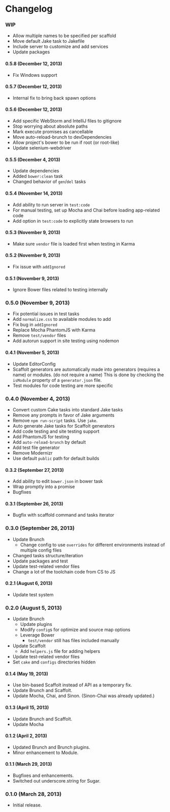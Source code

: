 # Changelog

### WIP
- Allow multiple names to be specified per scaffold
- Move default Jake task to Jakefile
- Include server to customize and add services
- Update packages

#### 0.5.8 (December 12, 2013)
- Fix Windows support

#### 0.5.7 (December 12, 2013)
- Internal fix to bring back spawn options

#### 0.5.6 (December 12, 2013)
- Add specific WebStorm and IntelliJ files to gitignore
- Stop worrying about absolute paths
- Mark execute promises as cancellable
- Move auto-reload-brunch to devDependencies
- Allow project's bower to be run if root (or root-like)
- Update selenium-webdriver

#### 0.5.5 (December 4, 2013)
- Update dependencies
- Added `bower:clean` task
- Changed behavior of `gen`/`del` tasks

#### 0.5.4 (November 14, 2013)
- Add ability to run server in `test:code`
- For manual testing, set up Mocha and Chai before loading app-related code
- Add option in `test:code` to explicitly state browsers to run

#### 0.5.3 (November 9, 2013)
- Make sure `vendor` file is loaded first when testing in Karma

#### 0.5.2 (November 9, 2013)
- Fix issue with `addIgnored`

#### 0.5.1 (November 9, 2013)
- Ignore Bower files related to testing internally

### 0.5.0 (November 9, 2013)
- Fix potential issues in test tasks
- Add `normalize.css` to available modules to add
- Fix bug in `addIgnored`
- Replace Mocha PhantomJS with Karma
- Remove `test/vendor` files
- Add autorun support in site testing using nodemon

#### 0.4.1 (November 5, 2013)
- Update EditorConfig
- Scaffolt generators are automatically made into generators (requires a name) or modules. (do not require a name) This is done by checking the `isModule` property of a `generator.json` file.
- Test modules for code testing are more specific

### 0.4.0 (November 4, 2013)
- Convert custom Cake tasks into standard Jake tasks
- Remove any prompts in favor of Jake arguments
- Remove `npm run-script` tasks. Use `jake`.
- Auto generate Jake tasks for Scaffolt generators
- Add code testing and site testing support
- Add PhantomJS for testing
- Add `auto-reload-brunch` by default
- Add test file generator
- Remove Modernizr
- Use default `public` path for default builds

#### 0.3.2 (September 27, 2013)
- Add ability to edit `bower.json` in bower task
- Wrap promptly into a promise
- Bugfixes

#### 0.3.1 (September 26, 2013)
- Bugfix with scaffold command and tasks iterator

### 0.3.0 (September 26, 2013)
- Update Brunch
  - Change config to use `overrides` for different environments instead of multiple config files
- Changed tasks structure/iteration
- Update packages and test
- Update test-related vendor files
- Change a lot of the toolchain code from CS to JS

#### 0.2.1 (August 6, 2013)
- Update test system

### 0.2.0 (August 5, 2013)
- Update Brunch
  - Update plugins
  - Modify `config`s for optimize and source map options
  - Leverage Bower
    - `test/vendor` still has files included manually
- Update Scaffolt
  - Add `helpers.js` file for adding helpers
- Update test-related vendor files
- Set `cake` and `configs` directories hidden

#### 0.1.4 (May 19, 2013)
- Use bin-based Scaffolt instead of API as a temporary fix.
- Update Brunch and Scaffolt.
- Update Mocha, Chai, and Sinon. (Sinon-Chai was already updated.)

#### 0.1.3 (April 15, 2013)
- Update Brunch and Scaffolt.
- Update Mocha

#### 0.1.2 (April 2, 2013)
- Updated Brunch and Brunch plugins.
- Minor enhancement to Module.

#### 0.1.1 (March 29, 2013)
- Bugfixes and enhancements.
- Switched out underscore.string for Sugar.

### 0.1.0 (March 28, 2013)
- Initial release.
